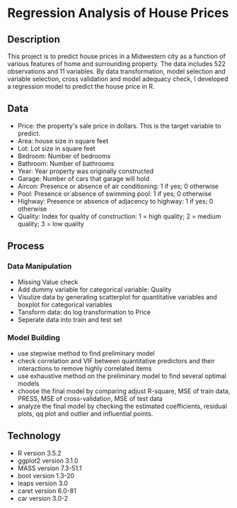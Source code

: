 # Regression Analysis of House Prices

## Description
This project is to predict house prices in a Midwestern city as a function of various features of home and surrounding property.  The data includes 522 observations and 11 variables. By data transformation, model selection and variable selection, cross validation and model adequacy check, I developed a regression model to predict the house price in R.

## Data 
* Price: the property's sale price in dollars. This is the target variable to predict.
* Area: house size in square feet
* Lot: Lot size in square feet
* Bedroom: Number of bedrooms
* Bathroom: Number of bathrooms
* Year: Year property was originally constructed
* Garage: Number of cars that garage will hold
* Aircon: Presence or absence of air conditioning: 1 if yes; 0 otherwise
* Pool: Presence or absence of swimming pool: 1 if yes; 0 otherwise
* Highway: Presence or absence of adjacency to highway: 1 if yes; 0 otherwise
* Quality: Index for quality of construction: 1 = high quality; 2 = medium quality; 3 = low quality

## Process
### Data Manipulation
* Missing Value check
* Add dummy variable for categorical variable: Quality
* Visulize data by generating scatterplot for quantitative variables and boxplot for categorical variables
* Tansform data: do log transformation to Price
* Seperate data into train and test set

### Model Building
* use stepwise method to find preliminary model
* check correlation and VIF between quantitative predictors and their interactions to remove highly correlated items
* use exhaustive method on the preliminary model to find several optimal models
* choose the final model by comparing adjust R-square, MSE of train data, PRESS, MSE of cross-validation, MSE of test data
* analyze the final model by checking the estimated coefficients, residual plots, qq plot and outlier and influential points. 

## Technology
* R version 3.5.2
* ggplot2 version 3.1.0
* MASS version 7.3-51.1
* boot version 1.3-20
* leaps version 3.0
* caret version 6.0-81
* car version 3.0-2



